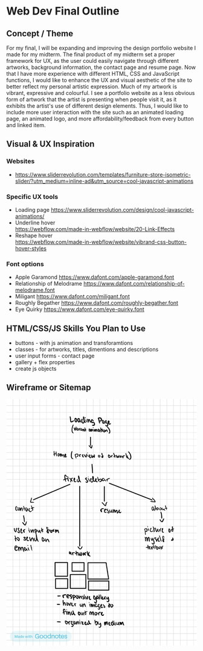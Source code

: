 # Web Dev Final Outline

## Concept / Theme
For my final, I will be expanding and improving the design portfolio website I made for my midterm. The final product of my midterm set a proper framework for UX, as the user could easily navigate through different artworks, background information,  the contact page and resume page. Now that I have more experience with different HTML, CSS and JavaScript functions, I would like to enhance the UX and visual aesthetic of the site to better reflect my personal artistic expression. Much of my artwork is vibrant, expressive and colourful. I see a portfolio website as a less obvious form of artwork that the artist is presenting when people visit it, as it exhibits the artist's use of different design elements. Thus, I would like to include more user interaction with the site such as an animated loading page, an animated logo, and more affordability/feedback from every button and linked item.

## Visual & UX Inspiration

### Websites 
* https://www.sliderrevolution.com/templates/furniture-store-isometric-slider/?utm_medium=inline-ad&utm_source=cool-javascript-animations

### Specific UX tools
* Loading page 
https://www.sliderrevolution.com/design/cool-javascript-animations/ 
* Underline hover  
https://webflow.com/made-in-webflow/website/20-Link-Effects
* Reshape hover  
https://webflow.com/made-in-webflow/website/vibrand-css-button-hover-styles 

### Font options
* Apple Garamond https://www.dafont.com/apple-garamond.font
* Relationship of Melodrame https://www.dafont.com/relationship-of-melodrame.font
* Miligant https://www.dafont.com/miligant.font 
* Roughly Begather https://www.dafont.com/roughly-begather.font
* Eye Quirky https://www.dafont.com/eye-quirky.font 

## HTML/CSS/JS Skills You Plan to Use
- buttons - with js animation and transforamtions
- classes - for artworks, titles, dimentions and descriptions
- user input forms - contact page
- gallery + flex properties
- create js objects 



## Wireframe or Sitemap
![alt text](IMG_0889.JPG)